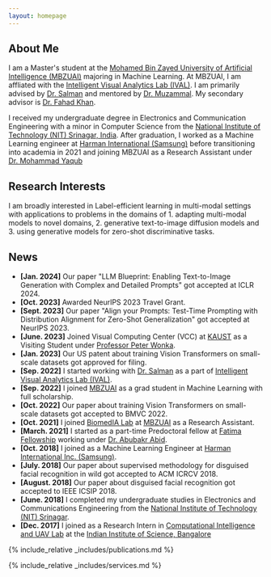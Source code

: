 ```yaml
---
layout: homepage
---
```


## About Me

I am a Master's student at the [Mohamed Bin Zayed University of Artificial Intelligence (MBZUAI)](http://www.mbzuai.ac.ae) majoring in Machine Learning. At MBZUAI, I am affliated with the [Intelligent Visual Analytics Lab (IVAL)](https://www.ival-mbzuai.com/). I am primarily advised by [Dr. Salman](https://salman-h-khan.github.io/) and mentored by  [Dr. Muzammal](https://muzammal-naseer.netlify.app/). My secondary advisor is [Dr. Fahad Khan](https://sites.google.com/view/fahadkhans/home).


I received my undergraduate degree in Electronics and Communication Engineering with a minor in Computer Science from the [National Institute of Technology (NIT) Srinagar, India](https://nitsri.ac.in/). After graduation, I worked as a Machine Learning engineer at [Harman International (Samsung)](https://www.harman.com/India) before transitioning into academia in 2021 and joining MBZUAI as a Research Assistant under [Dr. Mohammad Yaqub](https://scholar.google.co.uk/citations?user=9dfn5GkAAAAJ&hl=en)



## Research Interests

I am broadly interested in Label-efficient learning in multi-modal settings with applications to problems in the domains of 1. adapting multi-modal models to novel domains, 2. generative text-to-image diffusion models and 3. using generative models for zero-shot discriminative tasks. 

<!-- - **Computer Vision:** image recognition, image generation, video captioning
- **Machine Learning:** meta-learning, incremental learning, transfer learning -->

## News
- **[Jan. 2024]** Our paper "LLM Blueprint: Enabling Text-to-Image Generation with Complex and Detailed Prompts" got accepted at ICLR 2024.
- **[Oct. 2023]** Awarded NeurIPS 2023 Travel Grant.
- **[Sept. 2023]** Our paper "Align your Prompts: Test-Time Prompting with Distribution Alignment for Zero-Shot Generalization" got accepted at NeurIPS 2023.
- **[June. 2023]** Joined Visual Computing Center (VCC) at [KAUST](https://cemse.kaust.edu.sa/vcc) as a Visiting Student under [Professor Peter Wonka](https://peterwonka.net/).
- **[Jan. 2023]** Our US patent about training Vision Transformers on small-scale datasets got approved for filing.
- **[Sep. 2022]** I started  working with [Dr. Salman](https://salman-h-khan.github.io/) as a part of [Intelligent Visual Analytics Lab (IVAL)](https://www.ival-mbzuai.com/).
- **[Sep. 2022]** I joined [MBZUAI](http://www.mbzuai.ac.ae) as a grad student in Machine Learning with full scholarship.
- **[Oct. 2022]** Our paper about training Vision Transformers on small-scale datasets got accepted to BMVC 2022.
- **[Oct. 2021]** I joined [BiomedIA Lab](https://mbzuai-biomedia.com/biomedia/) at [MBZUAI](http://www.mbzuai.ac.ae) as a Research Assistant.
- **[March. 2021]** I started as a part-time Predoctoral fellow at [Fatima Fellowship](https://www.fatimafellowship.com/) working under [Dr. Abubakr Abid](https://abidlabs.github.io/).
- **[Oct. 2018]** I joined as a Machine Learning Engineer at [Harman International Inc. (Samsung)](https://www.harman.com/India).
- **[July. 2018]** Our paper about supervised methodology for disguised facial recognition in wild got accepted to ACM ICRCV 2018.
- **[August. 2018]** Our paper about disguised facial recognition got accepted to IEEE ICSIP 2018.
- **[June. 2018]** I completed my undergraduate studies in Electronics and Communications Engineering from the [National Institute of Technology (NIT) Srinagar](https://nitsri.ac.in/).
- **[Dec. 2017]** I joined as a Research Intern in [Computational Intelligence and UAV Lab](https://sites.google.com/site/compintellab/) at the [Indian Institute of Science, Bangalore](https://iisc.ac.in/)

{% include_relative _includes/publications.md %}

{% include_relative _includes/services.md %}
